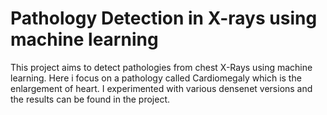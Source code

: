 # Pathology Detection in X-rays using machine learning
This project aims to detect pathologies from chest X-Rays using machine learning. Here i focus on a pathology called Cardiomegaly which is the enlargement of heart. I experimented with various densenet versions and the results can be found in the project.
